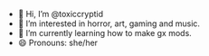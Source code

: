 - 👋 Hi, I’m @toxiccryptid
- 👀 I’m interested in horror, art, gaming and music.
- 🌱 I’m currently learning how to make gx mods.
- 😄 Pronouns: she/her

<!---
toxiccryptid/toxiccryptid is a ✨ special ✨ repository because its `README.md` (this file) appears on your GitHub profile.
You can click the Preview link to take a look at your changes.
--->
